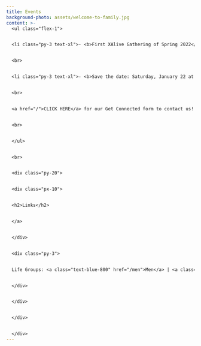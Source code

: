 ```yaml
---
title: Events
background-photo: assets/welcome-to-family.jpg
content: >-
  <ul class="flex-1">


  <li class="py-3 text-xl">- <b>First XAlive Gathering of Spring 2022</b> -<br>Come join us for a time of worship, prayer and fellowship! Join us as we seek the Lord together!<br> Every Wednesday Night @ 7 PM in Union 3206 <br>


  <br>


  <li class="py-3 text-xl">- <b>Save the date: Saturday, January 22 at 7pm</b> -<br> We're getting together on Saturday, January 22nd for a bonfire, games, and pizza. Mark your calendars...more details coming soon! <br>


  <br>


  <a href="/">CLICK HERE</a> for our Get Connected form to contact us!


  <br>


  </ul>


  <br>


  <div class="py-20">


  <div class="px-10">


  <h2>Links</h2>


  </a>


  </div>


  <div class="py-3">


  Life Groups: <a class="text-blue-800" href="/men">Men</a> | <a class="text-blue-800" href="/women">Women</a>


  </div>


  </div>


  </div>


  </div>
---
```

